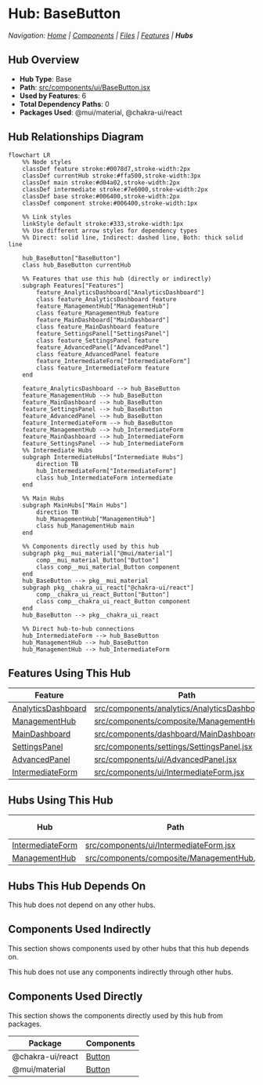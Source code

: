 # Hub: BaseButton

*Navigation: [Home](../index.md) | [Components](../components.md) | [Files](../files.md) | [Features](../features.md) | **Hubs***

## Hub Overview

- **Hub Type**: Base
- **Path**: [src/components/ui/BaseButton.jsx](https://github.com/star4beam/react-import-analyzer/blob/main/test-project/src/components/ui/BaseButton.jsx)
- **Used by Features**: 6
- **Total Dependency Paths**: 0
- **Packages Used**: @mui/material, @chakra-ui/react

## Hub Relationships Diagram

```mermaid
flowchart LR
    %% Node styles
    classDef feature stroke:#0078d7,stroke-width:2px
    classDef currentHub stroke:#ffa500,stroke-width:3px
    classDef main stroke:#d04a02,stroke-width:2px
    classDef intermediate stroke:#7e6000,stroke-width:2px
    classDef base stroke:#006400,stroke-width:2px
    classDef component stroke:#006400,stroke-width:1px

    %% Link styles
    linkStyle default stroke:#333,stroke-width:1px
    %% Use different arrow styles for dependency types
    %% Direct: solid line, Indirect: dashed line, Both: thick solid line

    hub_BaseButton["BaseButton"]
    class hub_BaseButton currentHub

    %% Features that use this hub (directly or indirectly)
    subgraph Features["Features"]
        feature_AnalyticsDashboard["AnalyticsDashboard"]
        class feature_AnalyticsDashboard feature
        feature_ManagementHub["ManagementHub"]
        class feature_ManagementHub feature
        feature_MainDashboard["MainDashboard"]
        class feature_MainDashboard feature
        feature_SettingsPanel["SettingsPanel"]
        class feature_SettingsPanel feature
        feature_AdvancedPanel["AdvancedPanel"]
        class feature_AdvancedPanel feature
        feature_IntermediateForm["IntermediateForm"]
        class feature_IntermediateForm feature
    end

    feature_AnalyticsDashboard --> hub_BaseButton
    feature_ManagementHub --> hub_BaseButton
    feature_MainDashboard --> hub_BaseButton
    feature_SettingsPanel --> hub_BaseButton
    feature_AdvancedPanel --> hub_BaseButton
    feature_IntermediateForm --> hub_BaseButton
    feature_ManagementHub --> hub_IntermediateForm
    feature_MainDashboard --> hub_IntermediateForm
    feature_SettingsPanel --> hub_IntermediateForm
    %% Intermediate Hubs
    subgraph IntermediateHubs["Intermediate Hubs"]
        direction TB
        hub_IntermediateForm["IntermediateForm"]
        class hub_IntermediateForm intermediate
    end

    %% Main Hubs
    subgraph MainHubs["Main Hubs"]
        direction TB
        hub_ManagementHub["ManagementHub"]
        class hub_ManagementHub main
    end

    %% Components directly used by this hub
    subgraph pkg__mui_material["@mui/material"]
        comp__mui_material_Button["Button"]
        class comp__mui_material_Button component
    end
    hub_BaseButton --> pkg__mui_material
    subgraph pkg__chakra_ui_react["@chakra-ui/react"]
        comp__chakra_ui_react_Button["Button"]
        class comp__chakra_ui_react_Button component
    end
    hub_BaseButton --> pkg__chakra_ui_react

    %% Direct hub-to-hub connections
    hub_IntermediateForm --> hub_BaseButton
    hub_ManagementHub --> hub_BaseButton
    hub_ManagementHub --> hub_IntermediateForm
```

## Features Using This Hub

| Feature | Path |
|---------|------|
| [AnalyticsDashboard](../features/AnalyticsDashboard.md) | [src/components/analytics/AnalyticsDashboard.jsx](https://github.com/star4beam/react-import-analyzer/blob/main/test-project/src/components/analytics/AnalyticsDashboard.jsx) |
| [ManagementHub](../features/ManagementHub.md) | [src/components/composite/ManagementHub.jsx](https://github.com/star4beam/react-import-analyzer/blob/main/test-project/src/components/composite/ManagementHub.jsx) |
| [MainDashboard](../features/MainDashboard.md) | [src/components/dashboard/MainDashboard.jsx](https://github.com/star4beam/react-import-analyzer/blob/main/test-project/src/components/dashboard/MainDashboard.jsx) |
| [SettingsPanel](../features/SettingsPanel.md) | [src/components/settings/SettingsPanel.jsx](https://github.com/star4beam/react-import-analyzer/blob/main/test-project/src/components/settings/SettingsPanel.jsx) |
| [AdvancedPanel](../features/AdvancedPanel.md) | [src/components/ui/AdvancedPanel.jsx](https://github.com/star4beam/react-import-analyzer/blob/main/test-project/src/components/ui/AdvancedPanel.jsx) |
| [IntermediateForm](../features/IntermediateForm.md) | [src/components/ui/IntermediateForm.jsx](https://github.com/star4beam/react-import-analyzer/blob/main/test-project/src/components/ui/IntermediateForm.jsx) |

## Hubs Using This Hub

| Hub | Path | Dependency Type |
|-----|------|----------------|
| [IntermediateForm](../hubs/IntermediateForm.md) | [src/components/ui/IntermediateForm.jsx](https://github.com/star4beam/react-import-analyzer/blob/main/test-project/src/components/ui/IntermediateForm.jsx) | direct |
| [ManagementHub](../hubs/ManagementHub.md) | [src/components/composite/ManagementHub.jsx](https://github.com/star4beam/react-import-analyzer/blob/main/test-project/src/components/composite/ManagementHub.jsx) | both |

## Hubs This Hub Depends On

This hub does not depend on any other hubs.

## Components Used Indirectly

This section shows components used by other hubs that this hub depends on.

This hub does not use any components indirectly through other hubs.

## Components Used Directly

This section shows the components directly used by this hub from packages.

| Package | Components |
| ------- | ---------- |
| @chakra-ui/react | [Button](../components/@chakra-ui_react/Button.md) |
| @mui/material | [Button](../components/@mui_material/Button.md) |


